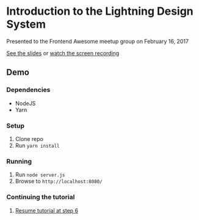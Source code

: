 # Introduction to the Lightning Design System

Presented to the Frontend Awesome meetup group on February 16, 2017

[See the slides](https://docs.google.com/presentation/d/1UZ24wTvIWakBocQvRSf66tch7D85wxODtVShUUTGqjI/edit?usp=sharing)
or [watch the screen recording](https://drive.google.com/file/d/0ByuFVgkS5FT6UGFYVzcxVFZGTFU/view)

## Demo

### Dependencies

* NodeJS
* Yarn

### Setup

1. Clone repo
2. Run `yarn install`

### Running

1. Run `node server.js`
2. Browse to `http://localhost:8080/`

### Continuing the tutorial

1. [Resume tutorial at step 6](https://www.lightningdesignsystem.com/platforms/heroku/)
